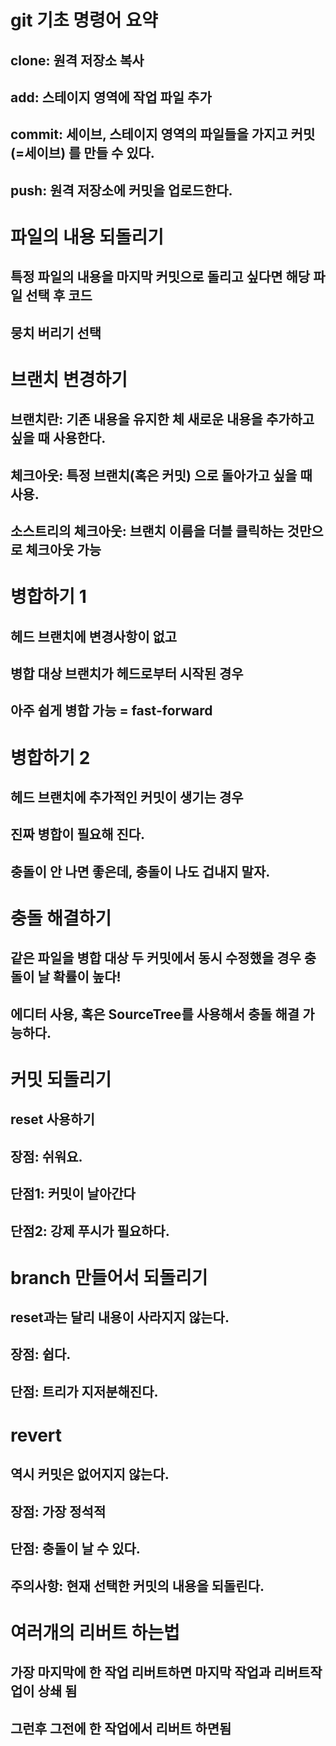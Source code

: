 
# git 기초 명령어 요약
## clone: 원격 저장소 복사
## add: 스테이지 영역에 작업 파일 추가
## commit: 세이브, 스테이지 영역의 파일들을 가지고 커밋(=세이브) 를 만들 수 있다.
## push: 원격 저장소에 커밋을 업로드한다.

# 파일의 내용 되돌리기
## 특정 파일의 내용을 마지막 커밋으로 돌리고 싶다면 해당 파일 선택 후 코드 
## 뭉치 버리기 선택

# 브랜치 변경하기
## 브랜치란: 기존 내용을 유지한 체 새로운 내용을 추가하고 싶을 때 사용한다.
## 체크아웃: 특정 브랜치(혹은 커밋) 으로 돌아가고 싶을 때 사용.
## 소스트리의 체크아웃: 브랜치 이름을 더블 클릭하는 것만으로 체크아웃 가능

# 병합하기 1
## 헤드 브랜치에 변경사항이 없고
## 병합 대상 브랜치가 헤드로부터 시작된 경우
## 아주 쉽게 병합 가능 = fast-forward

# 병합하기 2
## 헤드 브랜치에 추가적인 커밋이 생기는 경우
## 진짜 병합이 필요해 진다.
## 충돌이 안 나면 좋은데, 충돌이 나도 겁내지 말자.

# 충돌 해결하기
## 같은 파일을 병합 대상 두 커밋에서 동시 수정했을 경우 충돌이 날 확률이 높다!
## 에디터 사용, 혹은 SourceTree를 사용해서 충돌 해결 가능하다.

# 커밋 되돌리기
## reset 사용하기
## 장점: 쉬워요.
## 단점1: 커밋이 날아간다
## 단점2: 강제 푸시가 필요하다.

# branch 만들어서 되돌리기
## reset과는 달리 내용이 사라지지 않는다.
## 장점: 쉽다.
## 단점: 트리가 지저분해진다.

# revert
## 역시 커밋은 없어지지 않는다.
## 장점: 가장 정석적
## 단점: 충돌이 날 수 있다.
## 주의사항: 현재 선택한 커밋의 내용을 되돌린다.

# 여러개의 리버트 하는법
## 가장 마지막에 한 작업 리버트하면 마지막 작업과 리버트작업이 상쇄 됨
## 그런후 그전에 한 작업에서 리버트 하면됨
